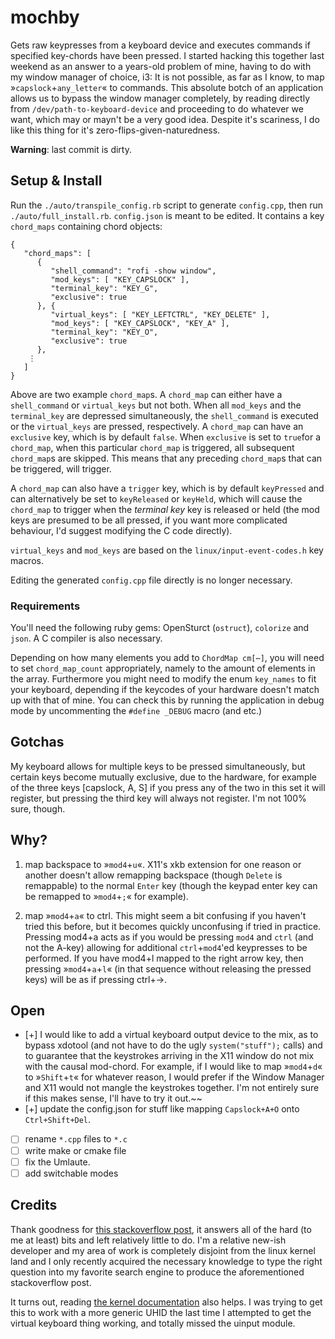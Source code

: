 # mochby
Gets raw keypresses from a keyboard device and executes commands if specified key-chords have been pressed. I started hacking this together last weekend as an answer to a years-old problem of mine, having to do with my window manager of choice, i3: It is not possible, as far as I know, to map »`capslock`+`any_letter`« to commands. This absolute botch of an application allows us to bypass the window manager completely, by reading directly from `/dev/path-to-keyboard-device` and proceeding to do whatever we want, which may or mayn't be a very good idea. Despite it's scariness, I do like this thing for it's zero-flips-given-naturedness.

   **Warning**: last commit is dirty.

## Setup & Install
Run the `./auto/transpile_config.rb` script to generate `config.cpp`, then run `./auto/full_install.rb`. `config.json` is meant to be edited. It contains a key `chord_maps` containing chord objects:
```
{
   "chord_maps": [
      {
         "shell_command": "rofi -show window",
         "mod_keys": [ "KEY_CAPSLOCK" ],
         "terminal_key": "KEY_G",
         "exclusive": true
      }, {
         "virtual_keys": [ "KEY_LEFTCTRL", "KEY_DELETE" ],
         "mod_keys": [ "KEY_CAPSLOCK", "KEY_A" ],
         "terminal_key": "KEY_O",
         "exclusive": true
      },
    ⋮
   ]
}
```
Above are two example `chord_map`s. A `chord_map` can either have a `shell_command` or `virtual_keys` but not both. When all `mod_keys` and the `terminal_key` are depressed simultaneously, the `shell_command` is executed or the `virtual_keys` are pressed, respectively. A `chord_map` can have an `exclusive` key, which is by default `false`. When `exclusive` is set to `true`for a `chord_map`, when this particular `chord_map` is triggered, all subsequent `chord_map`s are skipped. This means that any preceding `chord_map`s that can be triggered, will trigger.

A `chord_map` can also have a `trigger` key, which is by default `keyPressed` and can alternatively be set to `keyReleased` or `keyHeld`, which will cause the `chord_map` to trigger when the *terminal key* key is released or held (the mod keys are presumed to be all pressed, if you want more complicated behaviour, I'd suggest modifying the C code directly).

`virtual_keys` and `mod_keys` are based on the `linux/input-event-codes.h` key macros.

Editing the generated `config.cpp` file directly is no longer necessary.

### Requirements
You'll need the following ruby gems: OpenSturct (`ostruct`), `colorize` and `json`. A C compiler is also necessary.

 Depending on how many elements you add to `ChordMap cm[⋯]`, you will need to set `chord_map_count` appropriately, namely to the amount of elements in the array.
Furthermore you might need to modify the enum `key_names` to fit your keyboard, depending if the keycodes of your hardware doesn't match up with that of mine. You can check this by running the application in debug mode by uncommenting the `#define _DEBUG` macro (and etc.)

## Gotchas
My keyboard allows for multiple keys to be pressed simultaneously, but certain keys become mutually exclusive, due to the hardware, for example of the three keys [capslock, A, S] if you press any of the two in this set it will register, but pressing the third key will always not register. I'm not 100% sure, though.

## Why?
1. map backspace to »`mod4`+`u`«. X11's xkb extension for one reason or another doesn't allow remapping backspace (though `Delete` is remappable) to the normal `Enter` key (though the keypad enter key can be remapped to »`mod4`+`;`« for example).

2. map »`mod4`+`a`« to ctrl. This might seem a bit confusing if you haven't tried this before, but it becomes quickly unconfusing if tried in practice. Pressing mod4+a acts as if you would be pressing `mod4` and `ctrl` (and not the A-key) allowing for additional `ctrl`+`mod4`'ed keypresses to be performed. If you have mod4+l mapped to the right arrow key, then pressing »`mod4`+`a`+`l`« (in that sequence without releasing the pressed keys) will be as if pressing ctrl+→.

## Open
- [+] I would like to add a virtual keyboard output device to the mix, as to bypass xdotool (and not have to do the ugly `system("stuff");` calls) and to guarantee that the keystrokes arriving in the X11 window do not mix with the causal mod-chord. For example, if I would like to map »`mod4`+`d`« to »`Shift`+`t`« for whatever reason, I would prefer if the Window Manager and X11 would not mangle the keystrokes together. I'm not entirely sure if this makes sense, I'll have to try it out.~~
- [+] update the config.json for stuff like mapping `Capslock+A+O` onto `Ctrl+Shift+Del`.
- [ ] rename `*.cpp` files to `*.c`
- [ ] write make or cmake file
- [ ] fix the Umlaute.
- [ ] add switchable modes

## Credits
Thank goodness for [this stackoverflow post](https://stackoverflow.com/questions/20943322/accessing-keys-from-linux-input-device), it answers all of the hard (to me at least) bits and left relatively little to do. I'm a relative new-ish developer and my area of work is completely disjoint from the linux kernel land and I only recently acquired the necessary knowledge to type the right question into my favorite search engine to produce the aforementioned stackoverflow post.

It turns out, reading [the kernel documentation](https://www.kernel.org/doc/html/latest/input/uinput.html) also helps. I was trying to get this to work with a more generic UHID the last time I attempted to get the virtual keyboard thing working, and totally missed the uinput module.
